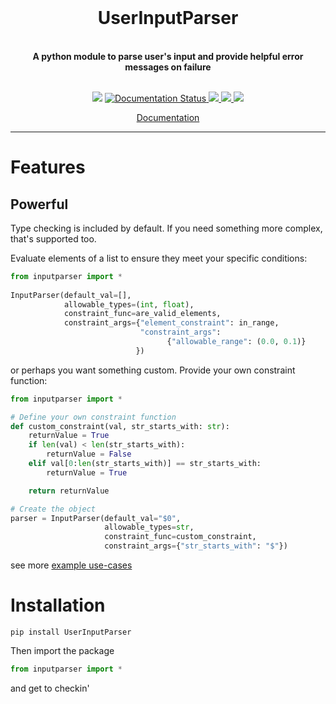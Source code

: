 
<br />

<div align="center">
<h1>UserInputParser</h1>

</div>

<br />
<div align="center">
  <b>A python module to parse user's input and provide helpful error messages on failure</b>
</div>
<br />


<p align="center">
<img src="<img alt="GitHub" src="https://img.shields.io/github/license/jkalish14/UserInputParser">
<a href='https://userinputparser.readthedocs.io/en/latest/?badge=latest'><img src='https://readthedocs.org/projects/userinputparser/badge/?version=latest' alt='Documentation Status' />
<a href="https://github.com/jkalish14/UserInputParser/actions/workflows/test.yml"><img src="https://github.com/jkalish14/UserInputParser/actions/workflows/test.yml/badge.svg">
<img src="https://sonarcloud.io/api/project_badges/measure?project=jkalish14_UserInputParser&metric=sqale_rating">
<img src="https://sonarcloud.io/api/project_badges/measure?project=jkalish14_UserInputParser&metric=reliability_rating">
</p>

<p align="center">
    <a target="_blank" href="https://userinputparser.readthedocs.io/en/latest/">Documentation</a>
  </p>

---

# Features

## Powerful

Type checking is included by default. If you need something more complex, that's supported too.

Evaluate elements of a list to ensure they meet your specific conditions:
```python
from inputparser import *
 
InputParser(default_val=[], 
            allowable_types=(int, float), 
            constraint_func=are_valid_elements, 
            constraint_args={"element_constraint": in_range,
                             "constraint_args":
                                   {"allowable_range": (0.0, 0.1)}
                            })
```

or perhaps you want something custom. Provide your own constraint function:
```python
from inputparser import *

# Define your own constraint function
def custom_constraint(val, str_starts_with: str):
    returnValue = True
    if len(val) < len(str_starts_with):
        returnValue = False
    elif val[0:len(str_starts_with)] == str_starts_with:
        returnValue = True

    return returnValue

# Create the object 
parser = InputParser(default_val="$0", 
                     allowable_types=str, 
                     constraint_func=custom_constraint, 
                     constraint_args={"str_starts_with": "$"})
```

see more [example use-cases](./examples)


# Installation
```
pip install UserInputParser
```

Then import the package
```python
from inputparser import *
```

and get to checkin'
